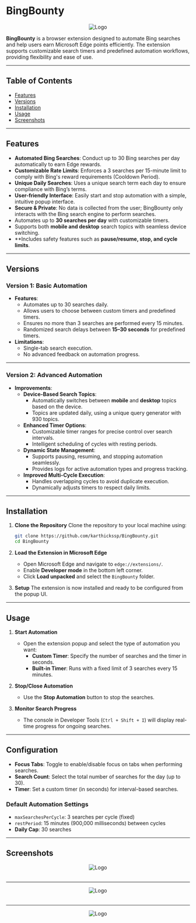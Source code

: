 # **BingBounty**

<div align="center">
  <img src="images/icon.png" alt="Logo">
</div>

**BingBounty** is a browser extension designed to automate Bing searches and help users earn Microsoft Edge points efficiently. The extension supports customizable search timers and predefined automation workflows, providing flexibility and ease of use.

---

## Table of Contents

- [Features](#features)
- [Versions](#versions)
- [Installation](#installation)
- [Usage](#usage)
- [Screenshots](#screenshots)

---

## Features

- **Automated Bing Searches**: Conduct up to 30 Bing searches per day automatically to earn Edge rewards.
- **Customizable Rate Limits**: Enforces a 3 searches per 15-minute limit to comply with Bing's reward requirements (Cooldown Period).
- **Unique Daily Searches**: Uses a unique search term each day to ensure compliance with Bing’s terms.
- **User-friendly Interface**: Easily start and stop automation with a simple, intuitive popup interface.
- **Secure & Private**: No data is collected from the user; BingBounty only interacts with the Bing search engine to perform searches.
- Automates up to **30 searches per day** with customizable timers.
- Supports both **mobile and desktop** search topics with seamless device switching.
- **Includes safety features such as **pause/resume, stop, and cycle limits**.

---


## Versions

### **Version 1: Basic Automation**
- **Features**:
  - Automates up to 30 searches daily.
  - Allows users to choose between custom timers and predefined timers.
  - Ensures no more than 3 searches are performed every 15 minutes.
  - Randomized search delays between **15–30 seconds** for predefined timers.
- **Limitations**:
  - Single-tab search execution.
  - No advanced feedback on automation progress.

---

### **Version 2: Advanced Automation**
- **Improvements**:
  - **Device-Based Search Topics**:
    - Automatically switches between **mobile** and **desktop** topics based on the device.
    - Topics are updated daily, using a unique query generator with 930 topics.
  - **Enhanced Timer Options**:
    - Customizable timer ranges for precise control over search intervals.
    - Intelligent scheduling of cycles with resting periods.
  - **Dynamic State Management**:
    - Supports pausing, resuming, and stopping automation seamlessly.
    - Provides logs for active automation types and progress tracking.
  - **Improved Multi-Cycle Execution**:
    - Handles overlapping cycles to avoid duplicate execution.
    - Dynamically adjusts timers to respect daily limits.

---

## Installation

1. **Clone the Repository**
   Clone the repository to your local machine using:

   ```bash
   git clone https://github.com/karthickssp/BingBounty.git
   cd BingBounty
   ```

2. **Load the Extension in Microsoft Edge**

   - Open Microsoft Edge and navigate to `edge://extensions/`.
   - Enable **Developer mode** in the bottom left corner.
   - Click **Load unpacked** and select the `BingBounty` folder.

3. **Setup**
   The extension is now installed and ready to be configured from the popup UI.

---

## Usage

1. **Start Automation**

   - Open the extension popup and select the type of automation you want:
     - **Custom Timer**: Specify the number of searches and the timer in seconds.
     - **Built-in Timer**: Runs with a fixed limit of 3 searches every 15 minutes.

2. **Stop/Close Automation**

   - Use the **Stop Automation** button to stop the searches.

3. **Monitor Search Progress**

   - The console in Developer Tools (`Ctrl + Shift + I`) will display real-time progress for ongoing searches.

---

## Configuration

- **Focus Tabs**: Toggle to enable/disable focus on tabs when performing searches.
- **Search Count**: Select the total number of searches for the day (up to 30).
- **Timer**: Set a custom timer (in seconds) for interval-based searches.

### Default Automation Settings

- `maxSearchesPerCycle`: 3 searches per cycle (fixed)
- `restPeriod`: 15 minutes (900,000 milliseconds) between cycles
- **Daily Cap**: 30 searches

---

## Screenshots

<div align="center">
  <img src="images/icon.png" alt="Logo">
</div>
<br/><hr/>
<div align="center">
  <img src="images/Final_Out.png" alt="Logo">
</div>
<br/><hr/>
<div align="center">
  <img src="images/Final_Out_Old.png" alt="Logo">
</div>
